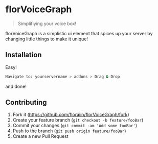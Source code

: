 # florVoiceGraph
> Simplifiying your voice box!

florVoiceGraph is a simplistic ui element that spices up your server by changing little things to make it unique!

## Installation

Easy!

```sh
Navigate to: yourservername > addons > Drag & Drop
```
and done!

## Contributing

1. Fork it (<https://github.com/floraiin/florVoiceGraph/fork>)
2. Create your feature branch (`git checkout -b feature/fooBar`)
3. Commit your changes (`git commit -am 'Add some fooBar'`)
4. Push to the branch (`git push origin feature/fooBar`)
5. Create a new Pull Request
